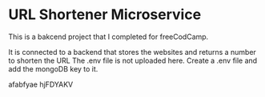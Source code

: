 # URL Shortener Microservice

This is a bakcend project that I completed for freeCodCamp.

It is connected to a backend that stores the websites and returns a number to shorten the URL
The .env file is not uploaded here. 
Create a .env file and add the mongoDB key to it.

afabfyae
hjFDYAKV
